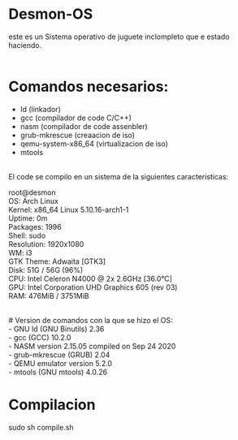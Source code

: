 # Desmon-OS  <br>
este es un Sistema operativo de juguete inclompleto que e estado haciendo. <br>
<br>
# Comandos necesarios:  <br>
- ld                    (linkador) <br>
- gcc                   (compilador de code C/C++) <br>
- nasm                  (compilador de code assenbler) <br>
- grub-mkrescue         (creaacion de iso) <br>
- qemu-system-x86_64    (virtualizacion de iso) <br>
- mtools <br>
<br>
El code se compilo en un sistema de la siguientes caracteristicas: <br>

root@desmon<br>
OS: Arch Linux <br>
Kernel: x86_64 Linux 5.10.16-arch1-1<br>
Uptime: 0m<br>
Packages: 1996<br>
Shell: sudo<br>
Resolution: 1920x1080<br>
WM: i3<br>
GTK Theme: Adwaita [GTK3]<br>
Disk: 51G / 56G (96%)<br>
CPU: Intel Celeron N4000 @ 2x 2.6GHz [36.0°C]<br>
GPU: Intel Corporation UHD Graphics 605 (rev 03)<br>
RAM: 476MiB / 3751MiB<br>

<br>
# Version de comandos con la que se hizo el OS:<br>
- GNU ld (GNU Binutils) 2.36<br>
- gcc (GCC) 10.2.0<br>
- NASM version 2.15.05 compiled on Sep 24 2020<br>
- grub-mkrescue (GRUB) 2.04<br>
- QEMU emulator version 5.2.0<br>
- mtools (GNU mtools) 4.0.26<br>

# Compilacion
sudo sh compile.sh
